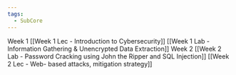 ```yaml
---
tags:
  - SubCore
---
```

Week 1
[[Week 1 Lec - Introduction to Cybersecurity]]
[[Week 1 Lab - Information Gathering & Unencrypted Data Extraction]]
Week 2
[[Week 2 Lab - Password Cracking using John the Ripper and SQL Injection]]
[[Week 2 Lec - Web- based attacks, mitigation strategy]]